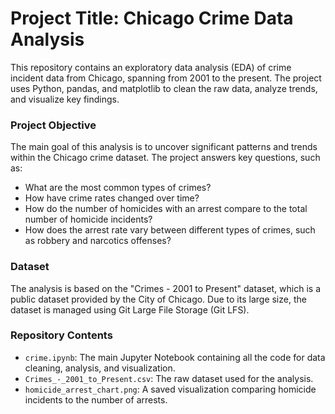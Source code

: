 # Project Title: Chicago Crime Data Analysis

This repository contains an exploratory data analysis (EDA) of crime incident data from Chicago, spanning from 2001 to the present. The project uses Python, pandas, and matplotlib to clean the raw data, analyze trends, and visualize key findings.

### Project Objective

The main goal of this analysis is to uncover significant patterns and trends within the Chicago crime dataset. The project answers key questions, such as:

* What are the most common types of crimes?
* How have crime rates changed over time?
* How do the number of homicides with an arrest compare to the total number of homicide incidents?
* How does the arrest rate vary between different types of crimes, such as robbery and narcotics offenses?

### Dataset

The analysis is based on the "Crimes - 2001 to Present" dataset, which is a public dataset provided by the City of Chicago. Due to its large size, the dataset is managed using Git Large File Storage (Git LFS).

### Repository Contents

* `crime.ipynb`: The main Jupyter Notebook containing all the code for data cleaning, analysis, and visualization.
* `Crimes_-_2001_to_Present.csv`: The raw dataset used for the analysis.
* `homicide_arrest_chart.png`: A saved visualization comparing homicide incidents to the number of arrests.
